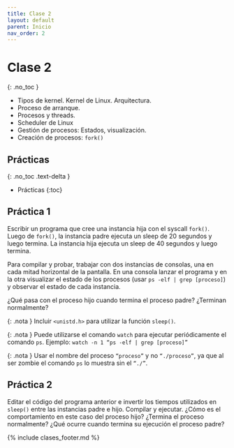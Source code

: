 ```yaml
---
title: Clase 2
layout: default
parent: Inicio
nav_order: 2
---
```


# Clase 2
{: .no_toc }

* Tipos de kernel. Kernel de Linux. Arquitectura.
* Proceso de arranque.
* Procesos y threads.
* Scheduler de Linux
* Gestión de procesos: Estados, visualización.
* Creación de procesos: `fork()`

## Prácticas
{: .no_toc .text-delta }

* Prácticas
{:toc}

## Práctica 1

Escribir un programa que cree una instancia hija con el syscall `fork()`. Luego
de `fork()`, la instancia padre ejecuta un sleep de 20 segundos y luego termina.
La instancia hija ejecuta un sleep de 40 segundos y luego termina.

Para compilar y probar, trabajar con dos instancias de consolas, una en cada
mitad horizontal de la pantalla. En una consola lanzar el programa y en la otra
visualizar el estado de los procesos (usar `ps -elf | grep [proceso]`) y observar
el estado de cada instancia.

¿Qué pasa con el proceso hijo cuando termina el proceso padre? ¿Terminan
normalmente?

{: .nota }
Incluir `<unistd.h>` para utilizar la función `sleep()`.

{: .nota }
Puede utilizarse el comando `watch` para ejecutar periódicamente el comando
`ps`. Ejemplo: `watch -n 1 “ps -elf | grep [proceso]”`

{: .nota }
Usar el nombre del proceso `“proceso”` y no `“./proceso”`, ya que al ser zombie
el comando `ps` lo muestra sin el `“./”`.

## Práctica 2

Editar el código del programa anterior e invertir los tiempos utilizados en
`sleep()` entre las instancias padre e hijo. Compilar y ejecutar. ¿Cómo es el
comportamiento en este caso del proceso hijo? ¿Termina el proceso normalmente?
¿Qué ocurre cuando termina su ejecución el proceso padre?

{% include clases_footer.md %}
